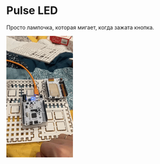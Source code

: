 # Pulse LED

Просто лампочка, которая мигает, когда зажата кнопка.

![Demo Pulse LED](./docs/demo.gif)